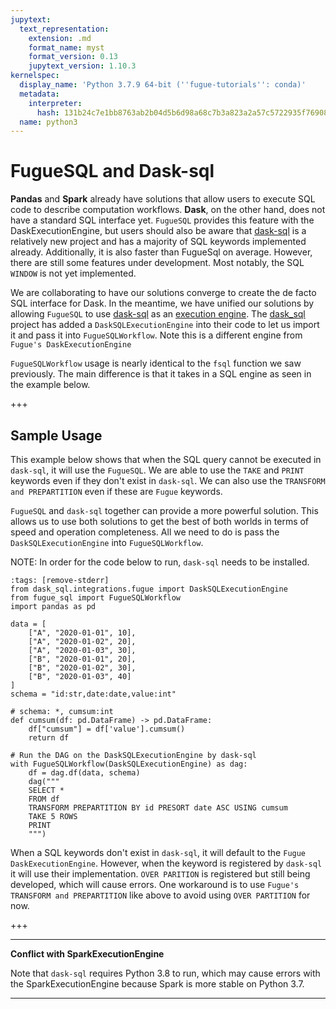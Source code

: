 ```yaml
---
jupytext:
  text_representation:
    extension: .md
    format_name: myst
    format_version: 0.13
    jupytext_version: 1.10.3
kernelspec:
  display_name: 'Python 3.7.9 64-bit (''fugue-tutorials'': conda)'
  metadata:
    interpreter:
      hash: 131b24c7e1bb8763ab2b04d5b6d98a68c7b3a823a2a57c5722935f7690890f70
  name: python3
---
```


# FugueSQL and Dask-sql

**Pandas** and **Spark** already have solutions that allow users to execute SQL code to describe computation workflows. **Dask**, on the other hand, does not have a standard SQL interface yet. `FugueSQL` provides this feature with the DaskExecutionEngine, but users should also be aware that [dask-sql](https://dask-sql.readthedocs.io/en/latest/index.html) is a relatively new project and has a majority of SQL keywords implemented already. Additionally, it is also faster than FugueSql on average. However, there are still some features under development. Most notably, the SQL `WINDOW` is not yet implemented.

We are collaborating to have our solutions converge to create the de facto SQL interface for Dask. In the meantime, we have unified our solutions by allowing `FugueSQL` to use [dask-sql](https://dask-sql.readthedocs.io/en/latest/index.html) as an [execution engine](../advanced/execution_engine.ipynb). The [dask_sql](https://github.com/nils-braun/dask-sql) project has added a `DaskSQLExecutionEngine` into their code to let us import it and pass it into `FugueSQLWorkflow`. Note this is a different engine from `Fugue's DaskExecutionEngine`

`FugueSQLWorkflow` usage is nearly identical to the `fsql` function we saw previously. The main difference is that it takes in a SQL engine as seen in the example below.

+++

## Sample Usage

This example below shows that when the SQL query cannot be executed in `dask-sql`, it will use the `FugueSQL`. We are able to use the `TAKE` and `PRINT` keywords even if they don't exist in `dask-sql`. We can also use the `TRANSFORM and PREPARTITION` even if these are `Fugue` keywords.

`FugueSQL` and `dask-sql` together can provide a more powerful solution. This allows us to use both solutions to get the best of both worlds in terms of speed and operation completeness. All we need to do is pass the `DaskSQLExecutionEngine` into `FugueSQLWorkflow`.

NOTE: In order for the code below to run, `dask-sql` needs to be installed.

```{code-cell}
:tags: [remove-stderr]
from dask_sql.integrations.fugue import DaskSQLExecutionEngine
from fugue_sql import FugueSQLWorkflow
import pandas as pd

data = [
    ["A", "2020-01-01", 10],
    ["A", "2020-01-02", 20],
    ["A", "2020-01-03", 30],
    ["B", "2020-01-01", 20],
    ["B", "2020-01-02", 30],
    ["B", "2020-01-03", 40]
]
schema = "id:str,date:date,value:int"

# schema: *, cumsum:int
def cumsum(df: pd.DataFrame) -> pd.DataFrame:
    df["cumsum"] = df['value'].cumsum()
    return df

# Run the DAG on the DaskSQLExecutionEngine by dask-sql
with FugueSQLWorkflow(DaskSQLExecutionEngine) as dag:
    df = dag.df(data, schema)
    dag("""
    SELECT *
    FROM df
    TRANSFORM PREPARTITION BY id PRESORT date ASC USING cumsum
    TAKE 5 ROWS
    PRINT
    """) 
```

When a SQL keywords don't exist in `dask-sql`, it will default to the `Fugue DaskExecutionEngine`. However, when the keyword is registered by `dask-sql` it will use their implementation. `OVER PARITION` is registered but still being developed, which will cause errors. One workaround is to use `Fugue's TRANSFORM and PREPARTITION` like above to avoid using `OVER PARTITION` for now.

+++

---
**Conflict with SparkExecutionEngine**

Note that `dask-sql` requires Python 3.8 to run, which may cause errors with the SparkExecutionEngine because Spark is more stable on Python 3.7. 

---
